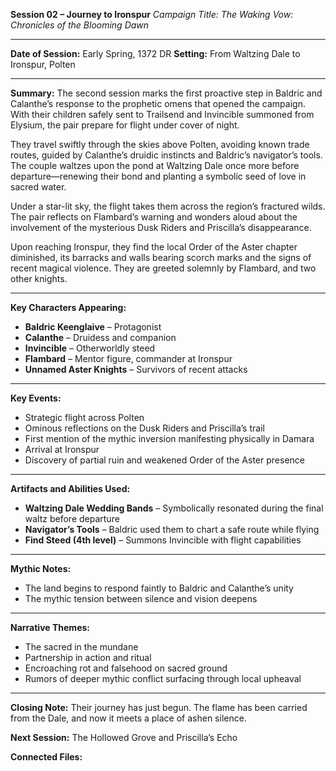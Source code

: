 **Session 02 – Journey to Ironspur**
*Campaign Title: The Waking Vow: Chronicles of the Blooming Dawn*

---

**Date of Session:** Early Spring, 1372 DR
**Setting:** From Waltzing Dale to Ironspur, Polten

---

**Summary:**
The second session marks the first proactive step in Baldric and Calanthe’s response to the prophetic omens that opened the campaign. With their children safely sent to Trailsend and Invincible summoned from Elysium, the pair prepare for flight under cover of night.

They travel swiftly through the skies above Polten, avoiding known trade routes, guided by Calanthe’s druidic instincts and Baldric’s navigator’s tools. The couple waltzes upon the pond at Waltzing Dale once more before departure—renewing their bond and planting a symbolic seed of love in sacred water.

Under a star-lit sky, the flight takes them across the region’s fractured wilds. The pair reflects on Flambard’s warning and wonders aloud about the involvement of the mysterious Dusk Riders and Priscilla’s disappearance.

Upon reaching Ironspur, they find the local Order of the Aster chapter diminished, its barracks and walls bearing scorch marks and the signs of recent magical violence. They are greeted solemnly by Flambard, and two other knights.

---

**Key Characters Appearing:**

* **Baldric Keenglaive** – Protagonist
* **Calanthe** – Druidess and companion
* **Invincible** – Otherworldly steed
* **Flambard** – Mentor figure, commander at Ironspur
* **Unnamed Aster Knights** – Survivors of recent attacks

---

**Key Events:**

* Strategic flight across Polten
* Ominous reflections on the Dusk Riders and Priscilla’s trail
* First mention of the mythic inversion manifesting physically in Damara
* Arrival at Ironspur
* Discovery of partial ruin and weakened Order of the Aster presence

---

**Artifacts and Abilities Used:**

* **Waltzing Dale Wedding Bands** – Symbolically resonated during the final waltz before departure
* **Navigator’s Tools** – Baldric used them to chart a safe route while flying
* **Find Steed (4th level)** – Summons Invincible with flight capabilities

---

**Mythic Notes:**

* The land begins to respond faintly to Baldric and Calanthe’s unity
* The mythic tension between silence and vision deepens

---

**Narrative Themes:**

* The sacred in the mundane
* Partnership in action and ritual
* Encroaching rot and falsehood on sacred ground
* Rumors of deeper mythic conflict surfacing through local upheaval

---

**Closing Note:**
Their journey has just begun. The flame has been carried from the Dale, and now it meets a place of ashen silence.

**Next Session:** The Hollowed Grove and Priscilla’s Echo

**Connected Files:**